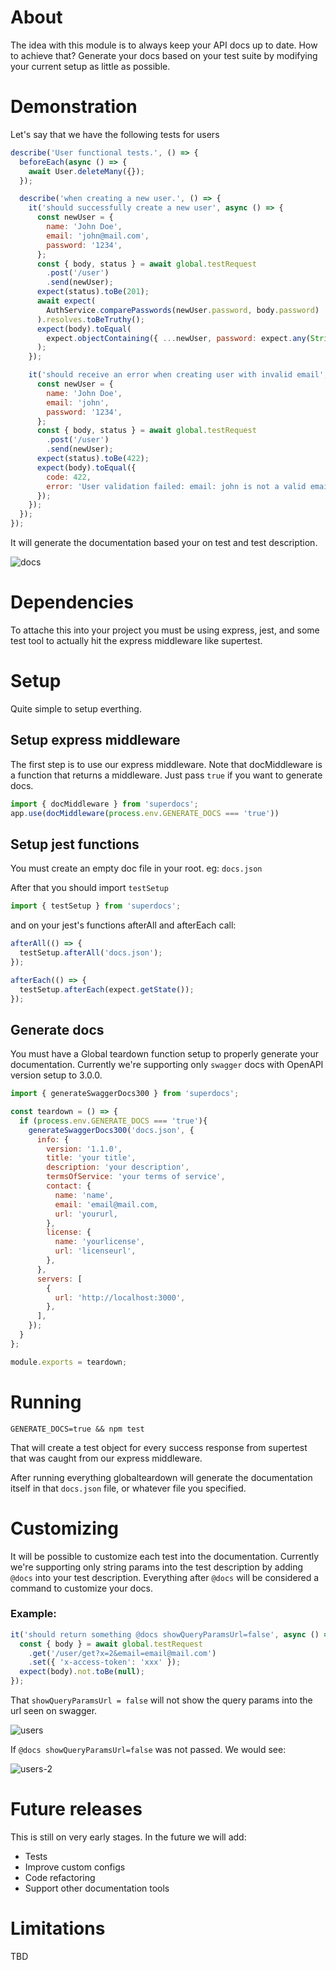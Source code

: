 # About

The idea with this module is to always keep your API docs up to date. How to achieve that? Generate your docs based on your test suite by modifying your current setup as little as possible.

# Demonstration

Let's say that we have the following tests for users

```js
describe('User functional tests.', () => {
  beforeEach(async () => {
    await User.deleteMany({});
  });

  describe('when creating a new user.', () => {
    it('should successfully create a new user', async () => {
      const newUser = {
        name: 'John Doe',
        email: 'john@mail.com',
        password: '1234',
      };
      const { body, status } = await global.testRequest
        .post('/user')
        .send(newUser);
      expect(status).toBe(201);
      await expect(
        AuthService.comparePasswords(newUser.password, body.password)
      ).resolves.toBeTruthy();
      expect(body).toEqual(
        expect.objectContaining({ ...newUser, password: expect.any(String) })
      );
    });

    it('should receive an error when creating user with invalid email', async () => {
      const newUser = {
        name: 'John Doe',
        email: 'john',
        password: '1234',
      };
      const { body, status } = await global.testRequest
        .post('/user')
        .send(newUser);
      expect(status).toBe(422);
      expect(body).toEqual({
        code: 422,
        error: 'User validation failed: email: john is not a valid email',
      });
    });
  });
});
```

It will generate the documentation based your on test and test description.

![docs](./static/docs.png)

# Dependencies

To attache this into your project you must be using express, jest, and some test tool to actually hit the express middleware like supertest.

# Setup

Quite simple to setup everthing.

## Setup express middleware

The first step is to use our express middleware. 
Note that docMiddleware is a function that returns a middleware. Just pass `true` if you want to generate docs.

```js
import { docMiddleware } from 'superdocs';
app.use(docMiddleware(process.env.GENERATE_DOCS === 'true'))
```

## Setup jest functions

You must create an empty doc file in your root. eg: `docs.json`

After that you should import `testSetup`

```js
import { testSetup } from 'superdocs';
```

and on your jest's functions afterAll and afterEach call:

```js
afterAll(() => {
  testSetup.afterAll('docs.json');
});

afterEach(() => {
  testSetup.afterEach(expect.getState());
});
```

## Generate docs

You must have a Global teardown function setup to properly generate your documentation. Currently we're supporting only `swagger` docs with OpenAPI version setup to 3.0.0.

```js
import { generateSwaggerDocs300 } from 'superdocs';

const teardown = () => {
  if (process.env.GENERATE_DOCS === 'true'){
    generateSwaggerDocs300('docs.json', {
      info: {
        version: '1.1.0',
        title: 'your title',
        description: 'your description',
        termsOfService: 'your terms of service',
        contact: {
          name: 'name',
          email: 'email@mail.com,
          url: 'yoururl,
        },
        license: {
          name: 'yourlicense',
          url: 'licenseurl',
        },
      },
      servers: [
        {
          url: 'http://localhost:3000',
        },
      ],
    });
  }
};

module.exports = teardown;
```

# Running

```
GENERATE_DOCS=true && npm test
```

That will create a test object for every success response from supertest that was caught from our express middleware.

After running everything globalteardown will generate the documentation itself in that `docs.json` file, or whatever file you specified.

# Customizing

It will be possible to customize each test into the documentation. Currently we're supporting only string params into the test description by adding `@docs` into your test description. Everything after `@docs` will be considered a command to customize your docs.

### Example:

```js
it('should return something @docs showQueryParamsUrl=false', async () => {
  const { body } = await global.testRequest
    .get('/user/get?x=2&email=email@mail.com')
    .set({ 'x-access-token': 'xxx' });
  expect(body).not.toBe(null);
});
```

That `showQueryParamsUrl = false` will not show the query params into the url seen on swagger.

![users](./static/users.png)

If `@docs showQueryParamsUrl=false` was not passed. We would see:

![users-2](./static/users-2.png)

# Future releases

This is still on very early stages. In the future we will add:

- Tests
- Improve custom configs
- Code refactoring
- Support other documentation tools

# Limitations

TBD